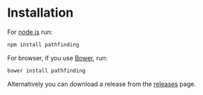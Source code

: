 # Installation

For [node.js](http://nodejs.org/) run:

```bash
npm install pathfinding
```

For browser, if you use [Bower](http://bower.io/), run:

```bash
bower install pathfinding
```

Alternatively you can download a release from the 
[releases](https://github.com/qiao/PathFinding.js/releases) page.